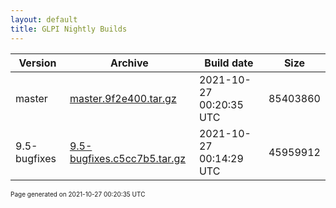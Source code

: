 ```yaml
---
layout: default
title: GLPI Nightly Builds
---
```


Version|Archive|Build date|Size
---|---|---|---
master|[master.9f2e400.tar.gz](master.9f2e400.tar.gz)|2021-10-27 00:20:35 UTC|85403860
9.5-bugfixes|[9.5-bugfixes.c5cc7b5.tar.gz](9.5-bugfixes.c5cc7b5.tar.gz)|2021-10-27 00:14:29 UTC|45959912

<font size="1">Page generated on 2021-10-27 00:20:35 UTC</font>
